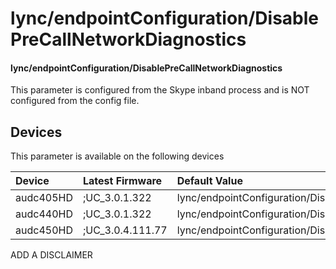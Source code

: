 ﻿---
description: lync/endpointConfiguration/DisablePreCallNetworkDiagnostics
search:
    keywords: ['lync','endpointConfiguration','DisablePreCallNetworkDiagnostics']
---

# lync/endpointConfiguration/DisablePreCallNetworkDiagnostics

#### lync/endpointConfiguration/DisablePreCallNetworkDiagnostics

This parameter is configured from the Skype inband process and is NOT configured from the config file.



## Devices
This parameter is available on the following devices

| Device | Latest Firmware | Default Value |
|:---|:---|:---|
| audc405HD | ;UC_3.0.1.322 | lync/endpointConfiguration/DisablePreCallNetworkDiagnostics=0 
| audc440HD | ;UC_3.0.1.322 | lync/endpointConfiguration/DisablePreCallNetworkDiagnostics=0 
| audc450HD | ;UC_3.0.4.111.77 | lync/endpointConfiguration/DisablePreCallNetworkDiagnostics=0 

ADD A DISCLAIMER
